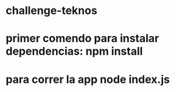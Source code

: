 # challenge-teknos

# primer comendo para instalar dependencias: npm install

# para correr la app node index.js
